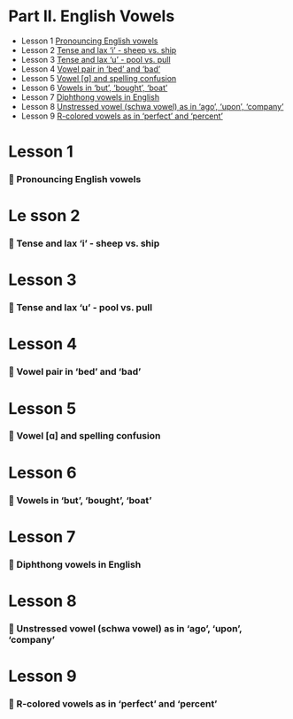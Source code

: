 # Part II. English Vowels

+ Lesson 1 [Pronouncing English vowels](#lesson-1)
+ Lesson 2 [Tense and lax ‘i’ - sheep vs. ship](#lesson-2)
+ Lesson 3 [Tense and lax ‘u’ - pool vs. pull](#lesson-3)
+ Lesson 4 [Vowel pair in ‘bed’ and ‘bad’](#lesson-4)
+ Lesson 5 [Vowel [ɑ] and spelling confusion](#lesson-5)
+ Lesson 6 [Vowels in ‘but’, ‘bought’, ‘boat’](#lesson-6)
+ Lesson 7 [Diphthong vowels in English](#lesson-7)
+ Lesson 8 [Unstressed vowel (schwa vowel) as in ‘ago’, ‘upon’, ‘company’](#lesson-8)
+ Lesson 9 [R-colored vowels as in ‘perfect’ and ‘percent’](#lesson-9)


# Lesson 1 
### 🌿 Pronouncing English vowels
# Le sson 2 
### 🌿 Tense and lax ‘i’ - sheep vs. ship
# Lesson 3 
### 🌿 Tense and lax ‘u’ - pool vs. pull
# Lesson 4 
### 🌿 Vowel pair in ‘bed’ and ‘bad’
# Lesson 5 
### 🌿 Vowel [ɑ] and spelling confusion
# Lesson 6 
### 🌿 Vowels in ‘but’, ‘bought’, ‘boat’
# Lesson 7 
### 🌿 Diphthong vowels in English
# Lesson 8 
### 🌿 Unstressed vowel (schwa vowel) as in ‘ago’, ‘upon’, ‘company’
# Lesson 9 
### 🌿 R-colored vowels as in ‘perfect’ and ‘percent’
